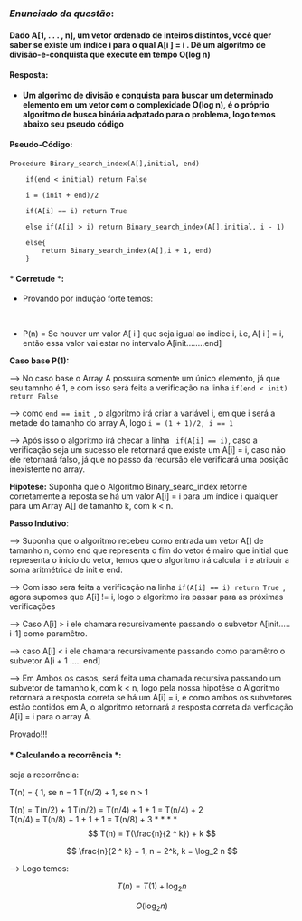 ### _Enunciado da questão_:

#### Dado A[1, . . . , n], um vetor ordenado de inteiros distintos, você quer saber se existe um índice i para o qual A[i ] = i . Dê um algoritmo de divisão-e-conquista que execute em tempo O(log n)


#### Resposta:

* __Um algorimo de divisão e conquista para buscar um determinado elemento em um vetor com o complexidade O(log n), é o próprio algoritmo de busca binária adpatado para o problema, logo temos abaixo seu pseudo código__


#### Pseudo-Código:

```
Procedure Binary_search_index(A[],initial, end)

    if(end < initial) return False

    i = (init + end)/2

    if(A[i] == i) return True

    else if(A[i] > i) return Binary_search_index(A[],initial, i - 1)

    else{
        return Binary_search_index(A[],i + 1, end)
    }
```

#### * Corretude *:

* Provando por indução forte temos:
<br>

* P(n) = Se houver um valor A[ i ] que seja igual ao indice i, i.e, A[ i ] = i, então essa valor vai estar no intervalo A[init........end]


__Caso base P(1):__

--> No caso base o Array A possuíra somente um único elemento, já que seu tamnho é 1, e com isso será feita a verificação na linha ```if(end < init) return False```

--> como ```end == init ```, o algoritmo irá criar a variável i, em que i será a metade do tamanho do array A, logo ``` i = (1 + 1)/2, i == 1 ```

--> Após isso o algoritmo irá checar a linha ```  if(A[i] == i) ```, caso a verificação seja um sucesso ele retornará que existe um A[i] = i, caso não ele retornará falso, já que no passo da recursão ele verificará uma posição inexistente no array.

__Hipotése:__ Suponha que o Algoritmo Binary_searc_index retorne corretamente a reposta se há um valor A[i] = i para um índice i qualquer para um Array A[] de tamanho k, com k < n.

__Passo Indutivo__:

--> Suponha que o algoritmo recebeu como entrada um vetor A[] de tamanho n, como end que representa o fim do vetor é mairo que initial que representa o inicio do vetor, temos que o algoritmo irá calcular i  e atribuir a soma aritmétrica de init e end.

--> Com isso sera feita a verificação na linha ```if(A[i] == i) return True ```, agora supomos que A[i] != i, logo o algoritmo ira  passar para as próximas verificações

--> Caso A[i] > i  ele chamara recursivamente passando o subvetor A[init..... i-1] como paramêtro.

--> caso A[i] < i ele chamara recursivamente passando como paramêtro o subvetor A[i + 1 ..... end]

--> Em Ambos os casos, será feita uma chamada recursiva passando um subvetor de tamanho k, com k < n, logo pela nossa hipotése o Algoritmo retornará a resposta correta se há um A[i] = i, e como  ambos os subvetores estão contidos em A, o algoritmo retornará a resposta correta da verficação A[i] = i para o array A.

Provado!!!

#### * Calculando a recorrência *:

seja a recorrência:

T(n) = { 1, se n = 1
T(n/2) + 1, se n > 1


T(n) = T(n/2) + 1
T(n/2) = T(n/4) + 1 + 1 = T(n/4) + 2
<br>
T(n/4) = T(n/8) + 1 + 1 + 1 = T(n/8) + 3
*
*
*
*
$$ T(n) = T(\frac{n}{2 ^ k}) + k $$


$$ \frac{n}{2 ^ k} = 1, n = 2^k, k = \log_2 n $$

--> Logo temos:

$$ T(n) = T(1) + \log_2 n$$

$$O(\log_2 n)$$

